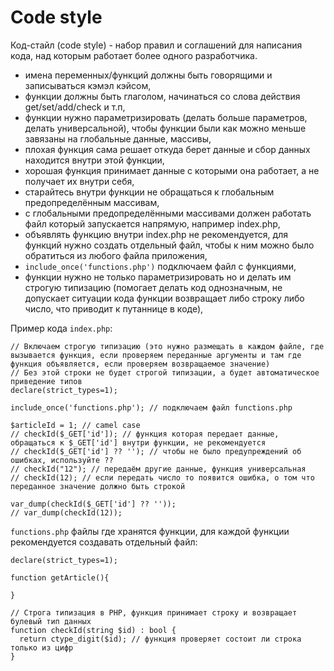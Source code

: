 # Code style
Код-стайл (code style) - набор правил и соглашений для написания кода, над которым работает более одного разработчика.

- имена переменных/функций должны быть говорящими и записываться кэмэл кэйсом,
- функции должны быть глаголом, начинаться со слова действия get/set/add/check и т.п,
- функции нужно параметризировать (делать больше параметров, делать универсальной), чтобы функции были как можно меньше завязаны на глобальные данные, массивы,
- плохая функция сама решает откуда берет данные и сбор данных находится внутри этой функции,
- хорошая функция принимает данные с которыми она работает, а не получает их внутри себя,
- старайтесь внутри функции не обращаться к глобальным предопределённым массивам,
- с глобальными предопределёнными массивами должен работать файл который запускается напрямую, например index.php,
- объявлять функцию внутри index.php не рекомендуется, для функций нужно создать отдельный файл, чтобы к ним можно было обратиться из любого файла приложения,
- `include_once('functions.php')` подключаем файл с функциями,
- функции нужно не только параметризировать но и делать им строгую типизацию (помогает делать код однозначным, не допускает ситуации кода функции возвращает либо строку либо число, что приводит к путаннице в коде),

Пример кода `index.php`:

    // Включаем строгую типизацию (это нужно размещать в каждом файле, где вызывается функция, если проверяем переданные аргументы и там где функция объявляется, если проверяем возвращаемое значение)
    // Без этой строки не будет строгой типизации, а будет автоматическое приведение типов
    declare(strict_types=1);

    include_once('functions.php'); // подключаем файл functions.php

    $articleId = 1; // camel case
    // checkId($_GET['id']); // функция которая передает данные, обращаться к $_GET['id'] внутри функции, не рекомендуется
    // checkId($_GET['id'] ?? ''); // чтобы не было предупреждений об ошибках, используйте ??
    // checkId("12"); // передаём другие данные, функция универсальная
    // checkId(12); // если передать число то появится ошибка, о том что переданное значение должно быть строкой

    var_dump(checkId($_GET['id'] ?? ''));
    // var_dump(checkId(12));

`functions.php` файлы где хранятся функции, для каждой функции рекомендуется создавать отдельный файл:

    declare(strict_types=1);

    function getArticle(){

    }

    // Строга типизация в PHP, функция принимает строку и возвращает булевый тип данных
    function checkId(string $id) : bool {
      return ctype_digit($id); // функция проверяет состоит ли строка только из цифр
    }
